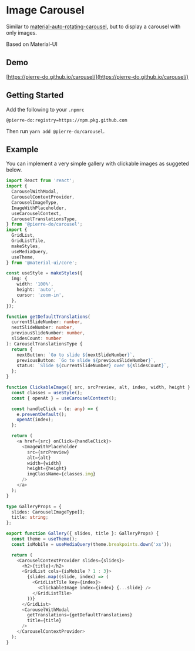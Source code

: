 # Image Carousel

Similar to [material-auto-rotating-carousel](https://github.com/TeamWertarbyte/material-auto-rotating-carousel),
but to display a carousel with only images.

Based on Material-UI

## Demo

[https://pierre-do.github.io/carousel/](https://pierre-do.github.io/carousel/)

## Getting Started

Add the following to your `.npmrc`

```text
@pierre-do:registry=https://npm.pkg.github.com
```

Then run `yarn add @pierre-do/carousel`.

## Example

You can implement a very simple gallery with clickable images as suggeted below.

```typescript jsx
import React from 'react';
import {
  CarouselWithModal,
  CarouselContextProvider,
  CarouselImageType,
  ImageWithPlaceholder,
  useCarouselContext,
  CarouselTranslationsType,
} from '@pierre-do/carousel';
import {
  GridList,
  GridListTile,
  makeStyles,
  useMediaQuery,
  useTheme,
} from '@material-ui/core';

const useStyle = makeStyles({
  img: {
    width: '100%',
    height: 'auto',
    cursor: 'zoom-in',
  },
});

function getDefaultTranslations(
  currentSlideNumber: number,
  nextSlideNumber: number,
  previousSlideNumber: number,
  slidesCount: number
): CarouselTranslationsType {
  return {
    nextButton: `Go to slide ${nextSlideNumber}`,
    previousButton: `Go to slide ${previousSlideNumber}`,
    status: `Slide ${currentSlideNumber} over ${slidesCount}`,
  };
}

function ClickableImage({ src, srcPreview, alt, index, width, height }: any) {
  const classes = useStyle();
  const { openAt } = useCarouselContext();

  const handleClick = (e: any) => {
    e.preventDefault();
    openAt(index);
  };

  return (
    <a href={src} onClick={handleClick}>
      <ImageWithPlaceholder
        src={srcPreview}
        alt={alt}
        width={width}
        height={height}
        imgClassName={classes.img}
      />
    </a>
  );
}

type GalleryProps = {
  slides: CarouselImageType[];
  title: string;
};

export function Gallery({ slides, title }: GalleryProps) {
  const theme = useTheme();
  const isMobile = useMediaQuery(theme.breakpoints.down('xs'));

  return (
    <CarouselContextProvider slides={slides}>
      <h2>{title}</h2>
      <GridList cols={isMobile ? 1 : 3}>
        {slides.map((slide, index) => (
          <GridListTile key={index}>
            <ClickableImage index={index} {...slide} />
          </GridListTile>
        ))}
      </GridList>
      <CarouselWithModal
        getTranslations={getDefaultTranslations}
        title={title}
      />
    </CarouselContextProvider>
  );
}
```

